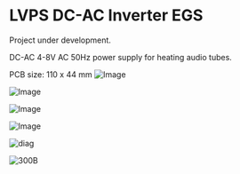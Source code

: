 # LVPS DC-AC Inverter EGS

Project under development.

DC-AC 4-8V AC 50Hz power supply for heating audio tubes.

PCB size: 110 x 44 mm
![Image](https://github.com/user-attachments/assets/af36d67a-adfe-43c5-a450-950cb3fb4ff4)

![Image](https://github.com/user-attachments/assets/be2427a3-78cb-4e86-9e78-e31dfb34a242)

![Image](https://github.com/user-attachments/assets/437346ce-3bf4-4e10-8401-fb9d07904c19)

![Image](https://github.com/user-attachments/assets/a3d923b7-ceec-48d9-af9a-49af754f5950)

![diag](https://github.com/user-attachments/assets/54a35fba-4b1e-4803-a631-06366509e736)

![300B](https://github.com/user-attachments/assets/f6abea5d-960c-43b1-8391-2fd42699885a)

